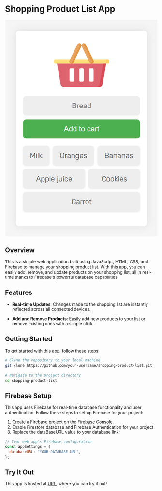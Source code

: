 # Shopping Product List App

![App Screenshot](images/screenshot.png)

## Overview

This is a simple web application built using JavaScript, HTML, CSS, and Firebase to manage your shopping product list. With this app, you can easily add, remove, and update products on your shopping list, all in real-time thanks to Firebase's powerful database capabilities.

## Features

- **Real-time Updates**: Changes made to the shopping list are instantly reflected across all connected devices.

- **Add and Remove Products**: Easily add new products to your list or remove existing ones with a simple click.

## Getting Started

To get started with this app, follow these steps:

```bash
# Clone the repository to your local machine
git clone https://github.com/your-username/shopping-product-list.git

# Navigate to the project directory
cd shopping-product-list
```

## Firebase Setup

This app uses Firebase for real-time database functionality and user authentication. Follow these steps to set up Firebase for your project:

1. Create a Firebase project on the Firebase Console.
2. Enable Firestore database and Firebase Authentication for your project.
3. Replace the dataBaseURL value to your database link:

```javascript
// Your web app's Firebase configuration
const appSettings = {
  databaseURL: "YOUR DATABASE URL",
};
```

## Try It Out

This app is hosted at [URL](https://ninezern-shop.netlify.app/), where you can try it out!
